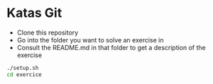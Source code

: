 # Katas Git

- Clone this repository
- Go into the folder you want to solve an exercise in
- Consult the README.md in that folder to get a description of the exercise

```bash
./setup.sh
cd exercice
```
